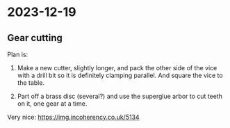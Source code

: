 # 2023-12-19

## Gear cutting

Plan is:

1. Make a new cutter, slightly longer, and pack the other side of the vice with a drill bit so it is definitely clamping parallel. And square the vice to the table.

2. Part off a brass disc (several?) and use the superglue arbor to cut teeth on it, one gear at a time.

Very nice: https://img.incoherency.co.uk/5134
